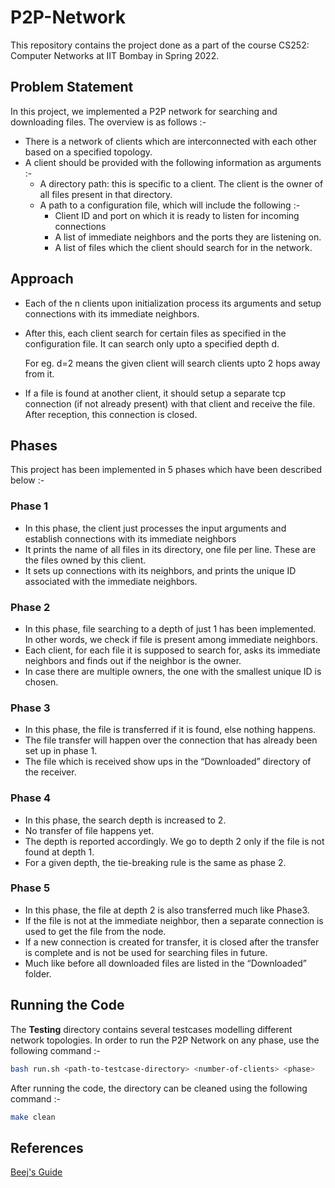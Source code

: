 # P2P-Network
This repository contains the project done as a part of the course CS252: Computer Networks at IIT Bombay in Spring 2022.

## Problem Statement
In this project, we implemented a P2P network for searching and downloading files. The overview is as follows :-
 - There is a network of clients which are interconnected with each other based on a specified topology.
 - A client should be provided with the following information as arguments :-
   - A directory path: this is specific to a client. The client is the owner of all files present in that directory. 
   - A path to a configuration file, which will include the following :- 
     - Client ID and port on which it is ready to listen for incoming connections
     - A list of immediate neighbors and the ports they are listening on. 
     - A list of files which the client should search for in the network.
     
## Approach
 - Each of the n clients upon initialization process its arguments and setup connections with its immediate neighbors.
 - After this, each client search for certain files as specified in the configuration file. It can search only upto a specified depth d.
   
   For eg. d=2 means the given client will search clients upto 2 hops away from it.
 - If a file is found at another client, it should setup a separate tcp connection (if not already present) with that client and receive the file. After reception, this connection is closed. 

## Phases
This project has been implemented in 5 phases which have been described below :-

### Phase 1

- In this phase, the client just processes the input arguments and establish connections with its immediate neighbors
- It prints the name of all files in its directory, one file per line. These are the files owned by this client.
- It sets up connections with its neighbors, and prints the unique ID associated with the immediate neighbors. 
  
### Phase 2

- In this phase, file searching to a depth of just 1 has been implemented. In other words, we check if file is present among immediate neighbors.
- Each client, for each file it is supposed to search for, asks its immediate neighbors and finds out if the neighbor is the owner.
- In case there are multiple owners, the one with the smallest unique ID is chosen.
  
### Phase 3

- In this phase, the file is transferred if it is found, else nothing happens.
- The file transfer will happen over the connection that has already been set up in phase 1.
- The file which is received show ups in the “Downloaded” directory of the receiver. 

### Phase 4

- In this phase, the search depth is increased to 2.
- No transfer of file happens yet.
- The depth is reported accordingly. We go to depth 2 only if the file is not found at depth 1.
- For a given depth, the tie-breaking rule is the same as phase 2.
  
### Phase 5

- In this phase, the file at depth 2 is also transferred much like Phase3.
- If the file is not at the immediate neighbor, then a separate connection is used to get the file from the node.
- If a new connection is created for transfer, it is closed after the transfer is complete and is not be used for searching files in future.
- Much like before all downloaded files are listed in the “Downloaded” folder.

## Running the Code

The **Testing** directory contains several testcases modelling different network topologies. In order to run the P2P Network on any phase, use the following command :-

```bash
bash run.sh <path-to-testcase-directory> <number-of-clients> <phase>
```

After running the code, the directory can be cleaned using the following command :- 

```bash
make clean
```

## References

[Beej's Guide](https://beej.us/guide/bgnet/pdf/bgnet_usl_c_1.pdf)
